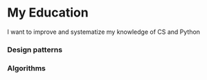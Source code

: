 # My Education
I want to improve and systematize my knowledge of CS and Python
### Design patterns
### Algorithms